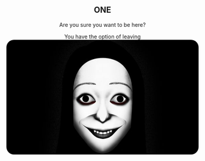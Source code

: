<!DOCTYPE html>
<body>
  <section align="center">
    <h1>ONE</h1>
    <p>Are you sure you want to be here?</p>
  </section>
  <section align="center">
    You have the option of leaving
  </section>
  <img src="./src/me.jpg" align="center" style="border-radius: 20px;">
</body>